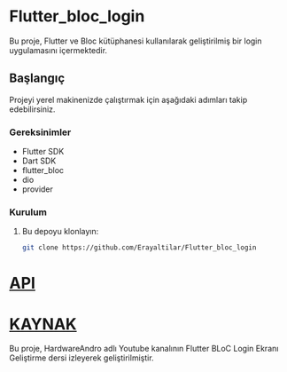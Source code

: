 # Flutter_bloc_login

Bu proje, Flutter ve Bloc kütüphanesi kullanılarak geliştirilmiş bir login uygulamasını içermektedir.

## Başlangıç

Projeyi yerel makinenizde çalıştırmak için aşağıdaki adımları takip edebilirsiniz.

### Gereksinimler

- Flutter SDK
- Dart SDK
- flutter_bloc
- dio
- provider

### Kurulum

1. Bu depoyu klonlayın:

   ```bash
   git clone https://github.com/Erayaltilar/Flutter_bloc_login


# [API](https://reqres.in/)

# [KAYNAK](https://www.youtube.com/watch?v=BOHOlOv7FaI&ab_channel=HardwareAndro)


Bu proje, HardwareAndro adlı Youtube kanalının Flutter BLoC Login Ekranı Geliştirme dersi izleyerek geliştirilmiştir.
